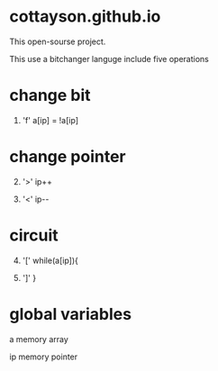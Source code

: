 # cottayson.github.io
This open-sourse project.

This use a bitchanger languge include five operations
# change bit 

1) 'f'  a[ip] = !a[ip] 

# change pointer

2) '>'  ip++

3) '<'  ip--

# circuit

4) '['  while(a[ip]){

5) ']'  }

# global variables

a  memory array 

ip memory pointer

